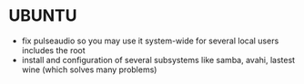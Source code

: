 # UBUNTU

* fix pulseaudio so you may use it system-wide for several local users includes the root
* install and configuration of several subsystems like samba, avahi, lastest wine (which solves many problems)
